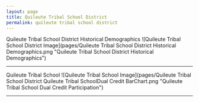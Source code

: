 ```yaml
---
layout: page
title: Quileute Tribal School District
permalink: quileute tribal school district
---
```



Quileute Tribal School District Historical Demographics
![Quileute Tribal School District Image](pages/Quileute Tribal School District Historical Demographics.png "Quileute Tribal School District Historical Demographics")

___

Quileute Tribal School
![Quileute Tribal School Image](pages/Quileute Tribal School District Quileute Tribal SchoolDual Credit BarChart.png "Quileute Tribal School Dual Credit Participation")

___

